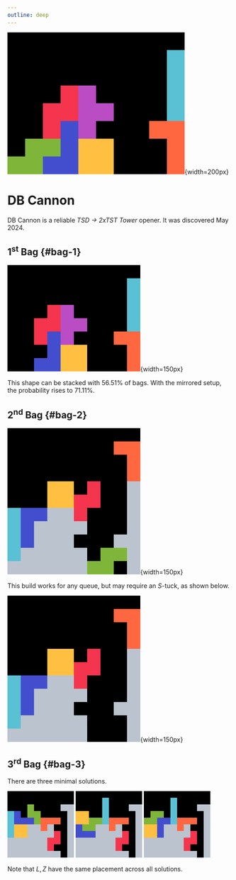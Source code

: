 ```yaml
---
outline: deep
---
```


![DB Cannon](./1.jpg){width=200px}

# DB Cannon

DB Cannon is a reliable _TSD &rarr; 2xTST Tower_ opener. It was discovered May 2024. 

## 1<sup>st</sup> Bag {#bag-1}

![First bag](./2.gif){width=150px}

This shape can be stacked with $56.51 \%$ of bags. With the mirrored setup, the probability rises to $71.11 \%$.

## 2<sup>nd</sup> Bag {#bag-2}

![Second bag](./3.gif){width=150px}

This build works for any queue, but may require an $S$-tuck, as shown below.

![Second bag S tuck](./4.gif){width=150px}

## 3<sup>rd</sup> Bag {#bag-3}

There are three minimal solutions.

<div class="img-row">
  <img src="./5.jpg" alt="Third bag minimal solution 1" width="150px">
  <img src="./6.jpg" alt="Third bag minimal solution 2" width="150px">
  <img src="./7.jpg" alt="Third bag minimal solution 3" width="150px">
</div>

Note that $L, Z$ have the same placement across all solutions.

